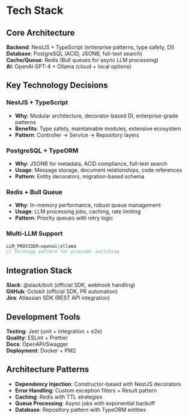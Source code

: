 # Tech Stack

## Core Architecture

**Backend**: NestJS + TypeScript (enterprise patterns, type safety, DI)  
**Database**: PostgreSQL (ACID, JSONB, full-text search)  
**Cache/Queue**: Redis (Bull queues for async LLM processing)  
**AI**: OpenAI GPT-4 + Ollama (cloud + local options)  

## Key Technology Decisions

### NestJS + TypeScript
- **Why**: Modular architecture, decorator-based DI, enterprise-grade patterns
- **Benefits**: Type safety, maintainable modules, extensive ecosystem
- **Pattern**: Controller → Service → Repository layers

### PostgreSQL + TypeORM  
- **Why**: JSONB for metadata, ACID compliance, full-text search
- **Usage**: Message storage, document relationships, code references
- **Pattern**: Entity decorators, migration-based schema

### Redis + Bull Queue
- **Why**: In-memory performance, robust queue management
- **Usage**: LLM processing jobs, caching, rate limiting
- **Pattern**: Priority queues with retry logic

### Multi-LLM Support
```typescript
LLM_PROVIDER=openai|ollama
// Strategy pattern for provider switching
```

## Integration Stack

**Slack**: @slack/bolt (official SDK, webhook handling)  
**GitHub**: Octokit (official SDK, PR automation)  
**Jira**: Atlassian SDK (REST API integration)  

## Development Tools

**Testing**: Jest (unit + integration + e2e)  
**Quality**: ESLint + Prettier  
**Docs**: OpenAPI/Swagger  
**Deployment**: Docker + PM2  

## Architecture Patterns

- **Dependency Injection**: Constructor-based with NestJS decorators
- **Error Handling**: Custom exception filters + Result pattern  
- **Caching**: Redis with TTL strategies
- **Queue Processing**: Async jobs with exponential backoff
- **Database**: Repository pattern with TypeORM entities

 